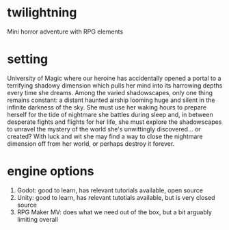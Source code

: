 # twilightning
Mini horror adventure with RPG elements

# setting
University of Magic where our heroine has accidentally opened a portal to a terrifying shadowy dimension which pulls her mind into its harrowing depths every time she dreams.  Among the varied shadowscapes, only one thing remains constant: a distant haunted airship looming huge and silent in the infinite darkness of the sky.  She must use her waking hours to prepare herself for the tide of nightmare she battles during sleep and, in between desperate fights and flights for her life, she must explore the shadowscapes to unravel the mystery of the world she's unwittingly discovered... or created?  With luck and wit she may find a way to close the nightmare dimension off from her world, or perhaps destroy it forever. 

# engine options
1. Godot: good to learn, has relevant tutorials available, open source
2. Unity: good to learn, has relevant tutotials available, but is very closed source
3. RPG Maker MV: does what we need out of the box, but a bit arguably limiting overall

